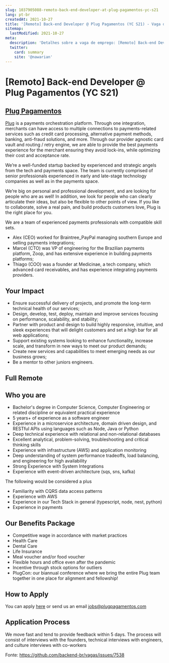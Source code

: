 ```yaml
---
slug: 1037905088-remoto-back-end-developer-at-plug-pagamentos-yc-s21
lang: pt-br
createdAt: 2021-10-27
title: '[Remoto] Back-end Developer @ Plug Pagamentos (YC S21) - Vaga de Emprego'
sitemap:
  lastModified: 2021-10-27
meta:
  description: 'Detalhes sobre a vaga de emprego: [Remoto] Back-end Developer @ Plug Pagamentos (YC S21)'
  twitter:
    card: summary
    site: '@nawarian'
---
```


# [Remoto] Back-end Developer @ Plug Pagamentos (YC S21)

## [Plug Pagamentos]([url](https://www.plugpagamentos.com/))

[Plug](https://www.plugpagamentos.com/) is a payments orchestration platform. Through one integration, merchants can have access to multiple connections to payments-related services such as credit card processing, alternative payment methods, banking, anti-fraud solutions, and more. Through our provider agnostic card vault and routing / retry engine, we are able to provide the best payments experience for the merchant ensuring they avoid lock-ins, while optimizing their cost and acceptance rate. 

We’re a well-funded startup backed by experienced and strategic angels from the tech and payments space. The team is currently comprised of senior professionals experienced in early and late-stage technology companies as well as in the payments space. 

We’re big on personal and professional development, and are looking for people who are as well! In addition, we look for people who can clearly articulate their ideas, but also be flexible to other points of view. If you like to collaborate, solve a real pain, and build products customers love, Plug is the right place for you.

We are a team of experienced payments professionals with compatible skill sets. 

- Alex (CEO) worked for Braintree_PayPal managing southern Europe and selling payments integrations;
- Marcel (CTO) was VP of engineering for the Brazilian payments platform, Zoop, and has extensive experience in building payments platforms;
- Thiago (COO) was a founder at Medicinae, a tech company, which advanced card receivables, and has experience integrating payments providers.

## Your Impact

- Ensure successful delivery of projects, and promote the long-term technical health of our services;
- Design, develop, test, deploy, maintain and improve services focusing on performance, scalability, and stability;
- Partner with product and design to build highly responsive, intuitive, and sleek experiences that will delight customers and set a high bar for all web applications;
- Support existing systems looking to enhance functionality, increase scale, and transform in new ways to meet our product demands;
- Create new services and capabilities to meet emerging needs as our business grows;
- Be a mentor to other juniors engineers.

## Full Remote

## Who you are

- Bachelor's degree in Computer Science, Computer Engineering or related discipline or equivalent practical experience
- 5 years+ of experience as a software engineer
- Experience in a microservice architecture, domain driven design, and RESTful APIs using languages such as Node, Java or Python
- Deep technical experience with relational and non-relational databases
- Excellent analytical, problem-solving, troubleshooting and critical thinking skills
- Experience with infrastructure (AWS) and application monitoring
- Deep understanding of system performance tradeoffs, load balancing, and engineering for high availability
- Strong Experience with System Integrations
- Experience with event-driven architecture (sqs, sns, kafka)


The following would be considered a plus

- Familiarity with CQRS data access patterns
- Experience with AWS
- Experience in our Tech Stack in general (typescript, node, nest, python)
- Experience in payments


## Our Benefits Package

- Competitive wage in accordance with market practices
- Health Care
- Dental Care
- Life Insurance
- Meal voucher and/or food voucher
- Flexible hours and office even after the pandemic
- Incentive through stock options for outliers
- PlugCon: our biannual conference where we bring the entire Plug team together in one place for alignment and fellowship!

## How to Apply

You can apply [here](https://jobs.ashbyhq.com/plugpagamentos?utm_source=github) or send us an email jobs@plugpagamentos.com

## Application Process

We move fast and tend to provide feedback within 5 days. The process will consist of interviews with the founders, technical interviews with engineers, and culture interviews with co-workers 


Fonte: https://github.com/backend-br/vagas/issues/7538